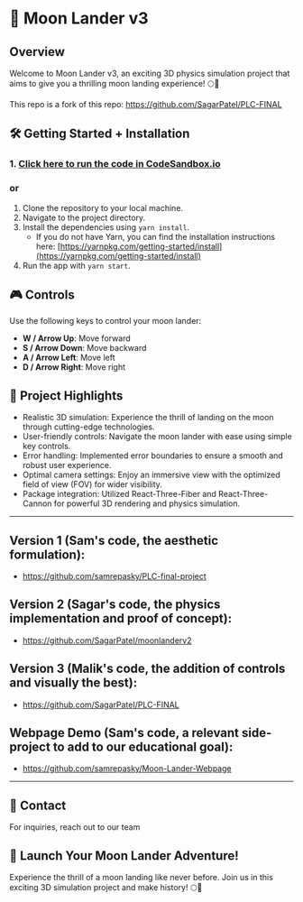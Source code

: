 # 🚀 Moon Lander v3

## Overview

Welcome to Moon Lander v3, an exciting 3D physics simulation project that aims to give you a thrilling moon landing experience! 🌕💫

This repo is a fork of this repo: https://github.com/SagarPateI/PLC-FINAL 

## 🛠️ Getting Started + Installation

### 1. [Click here to run the code in CodeSandbox.io](https://codesandbox.io/p/github/SagarPateI/MoonlanderV3/main)

### or

1. Clone the repository to your local machine.
2. Navigate to the project directory.
3. Install the dependencies using `yarn install`.
   - If you do not have Yarn, you can find the installation instructions here: [https://yarnpkg.com/getting-started/install](https://yarnpkg.com/getting-started/install)
4. Run the app with `yarn start`.

## 🎮 Controls

Use the following keys to control your moon lander:

- **W / Arrow Up**: Move forward
- **S / Arrow Down**: Move backward
- **A / Arrow Left**: Move left
- **D / Arrow Right**: Move right

## 🚀 Project Highlights

- Realistic 3D simulation: Experience the thrill of landing on the moon through cutting-edge technologies.
- User-friendly controls: Navigate the moon lander with ease using simple key controls.
- Error handling: Implemented error boundaries to ensure a smooth and robust user experience.
- Optimal camera settings: Enjoy an immersive view with the optimized field of view (FOV) for wider visibility.
- Package integration: Utilized React-Three-Fiber and React-Three-Cannon for powerful 3D rendering and physics simulation.

---

## Version 1 (Sam's code, the aesthetic formulation):

- https://github.com/samrepasky/PLC-final-project

## Version 2 (Sagar's code, the physics implementation and proof of concept):

- https://github.com/SagarPateI/moonlanderv2

## Version 3 (Malik's code, the addition of controls and visually the best):

- https://github.com/SagarPateI/PLC-FINAL

## Webpage Demo (Sam's code, a relevant side-project to add to our educational goal):

- https://github.com/samrepasky/Moon-Lander-Webpage

---

## 📧 Contact

For inquiries, reach out to our team

## 🚀 Launch Your Moon Lander Adventure!

Experience the thrill of a moon landing like never before. Join us in this exciting 3D simulation project and make history! 🌕🚀
